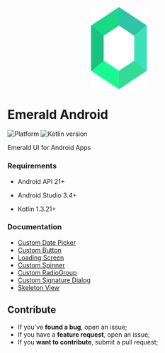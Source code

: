 <p align="center"><img src="https://github.com/cebroker/emerald-ios/blob/develop/emerald.svg" align="middle" width="25%" /></p>

# Emerald Android
![Platform](https://img.shields.io/badge/platform-Android-green.svg)
![Kotlin version](https://img.shields.io/badge/Kotlin_version-1.3.21-orange.svg)

Emerald UI for Android Apps

### Requirements

- Android API 21+

- Android Studio 3.4+

- Kotlin 1.3.21+

### Documentation

- [Custom Date Picker](/app/src/main/java/co/condorlabs/customcomponents/customdatepicker)
- [Custom Button](/app/src/main/java/co/condorlabs/customcomponents/custombutton)
- [Loading Screen](/app/src/main/java/co/condorlabs/customcomponents/loadingfragment)
- [Custom Spinner](/app/src/main/java/co/condorlabs/customcomponents/customspinner)
- [Custom RadioGroup](/app/src/main/java/co/condorlabs/customcomponents/customradiogroup)
- [Custom Signature Dialog](/app/src/main/java/co/condorlabs/customcomponents/customsignature)
- [Skeleton View](/app/src/main/java/co/condorlabs/customcomponents/skeletonview) 

## Contribute
- If you've __found a bug__, open an issue;
- If you have a __feature request__, open an issue;
- If you __want to contribute__, submit a pull request;
